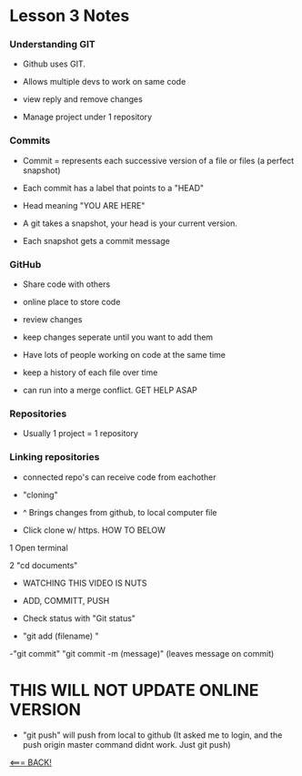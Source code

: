 # Lesson 3 Notes

### Understanding GIT

- Github uses GIT. 

- Allows multiple devs to work on same code

- view reply and remove changes

- Manage project under 1 repository 

### Commits

- Commit = represents each successive version of a file or files (a perfect snapshot)

- Each commit has a label that points to a "HEAD" 

- Head meaning "YOU ARE HERE"

- A git takes a snapshot, your head is your current version. 

- Each snapshot gets a commit message


### GitHub

- Share code with others

- online place to store code

- review changes

- keep changes seperate until you want to add them

- Have lots of people working on code at the same time

- keep a history of each file over time

- can run into a merge conflict. GET HELP ASAP

### Repositories 

- Usually 1 project = 1 repository 

### Linking repositories 

- connected repo's can receive code from eachother

- "cloning"

- ^ Brings changes from github, to local computer file

- Click clone w/ https. HOW TO BELOW

1 Open terminal

2 "cd documents"


- WATCHING THIS VIDEO IS NUTS

- ADD, COMMITT, PUSH

- Check status with "Git status"

- "git add (filename) "

-"git commit" "git commit -m (message)" (leaves message on commit)

# THIS WILL NOT UPDATE ONLINE VERSION

- "git push" will push from local to github (It asked me to login, and the push origin master command didnt work. Just git push)








[<=== BACK!](../class102main.md
)
